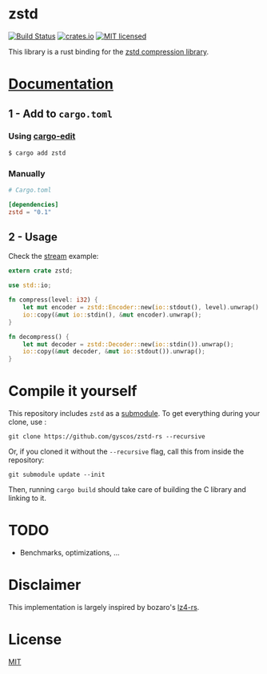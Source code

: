 # zstd

[![Build Status](https://travis-ci.org/gyscos/zstd-rs.svg?branch=master)](https://travis-ci.org/gyscos/zstd-rs)
[![crates.io](http://meritbadge.herokuapp.com/zstd)](https://crates.io/crates/zstd)
[![MIT licensed](https://img.shields.io/badge/license-MIT-blue.svg)](./LICENSE)

This library is a rust binding for the [zstd compression library][zstd].

# [Documentation][doc]

## 1 - Add to `cargo.toml`

### Using [cargo-edit]

```bash
$ cargo add zstd
```

### Manually

```toml
# Cargo.toml

[dependencies]
zstd = "0.1"
```

## 2 - Usage

Check the [stream] example:

```rust
extern crate zstd;

use std::io;

fn compress(level: i32) {
    let mut encoder = zstd::Encoder::new(io::stdout(), level).unwrap().auto_finish();
	io::copy(&mut io::stdin(), &mut encoder).unwrap();
}

fn decompress() {
	let mut decoder = zstd::Decoder::new(io::stdin()).unwrap();
	io::copy(&mut decoder, &mut io::stdout()).unwrap();
}
```

# Compile it yourself

This repository includes `zstd` as a [submodule]. To get everything during your clone, use :

```
git clone https://github.com/gyscos/zstd-rs --recursive
```

Or, if you cloned it without the `--recursive` flag, call this from inside the repository:

```
git submodule update --init
```

Then, running `cargo build` should take care of building the C library and linking to it.

# TODO

* Benchmarks, optimizations, ...

# Disclaimer

This implementation is largely inspired by bozaro's [lz4-rs].

# License

[MIT](LICENSE)

[zstd]: https://github.com/Cyan4973/zstd
[lz4-rs]: https://github.com/bozaro/lz4-rs
[cargo-edit]: https://github.com/killercup/cargo-edit#cargo-add
[doc]: https://gyscos.github.io/zstd-rs/zstd/index.html
[stream]: examples/stream.rs
[submodule]: https://git-scm.com/book/en/v2/Git-Tools-Submodules

